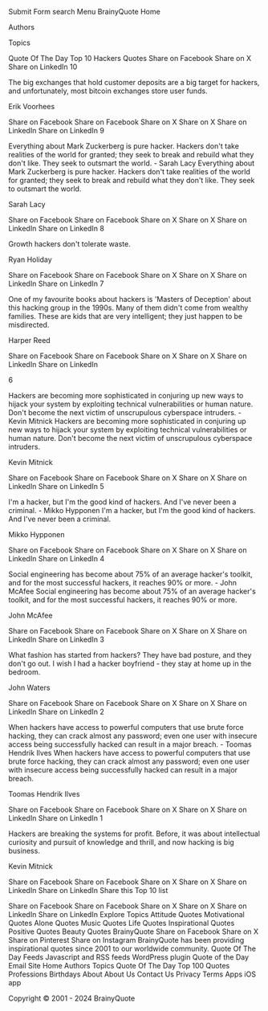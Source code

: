 
Submit Form
search
Menu BrainyQuote 
Home
 
Authors
 
Topics
 
Quote Of The Day
Top 10 Hackers Quotes
Share on Facebook
Share on X
Share on LinkedIn
10

The big exchanges that hold customer deposits are a big target for hackers, and unfortunately, most bitcoin exchanges store user funds.

Erik Voorhees

Share on Facebook Share on Facebook Share on X Share on X Share on LinkedIn Share on LinkedIn
9

Everything about Mark Zuckerberg is pure hacker. Hackers don't take realities of the world for granted; they seek to break and rebuild what they don't like. They seek to outsmart the world. - Sarah Lacy
Everything about Mark Zuckerberg is pure hacker. Hackers don't take realities of the world for granted; they seek to break and rebuild what they don't like. They seek to outsmart the world.

Sarah Lacy

Share on Facebook Share on Facebook Share on X Share on X Share on LinkedIn Share on LinkedIn
8

Growth hackers don't tolerate waste.

Ryan Holiday

Share on Facebook Share on Facebook Share on X Share on X Share on LinkedIn Share on LinkedIn
7

One of my favourite books about hackers is 'Masters of Deception' about this hacking group in the 1990s. Many of them didn't come from wealthy families. These are kids that are very intelligent; they just happen to be misdirected.

Harper Reed

Share on Facebook Share on Facebook Share on X Share on X Share on LinkedIn Share on LinkedIn

6

Hackers are becoming more sophisticated in conjuring up new ways to hijack your system by exploiting technical vulnerabilities or human nature. Don't become the next victim of unscrupulous cyberspace intruders. - Kevin Mitnick
Hackers are becoming more sophisticated in conjuring up new ways to hijack your system by exploiting technical vulnerabilities or human nature. Don't become the next victim of unscrupulous cyberspace intruders.

Kevin Mitnick

Share on Facebook Share on Facebook Share on X Share on X Share on LinkedIn Share on LinkedIn
5

I'm a hacker, but I'm the good kind of hackers. And I've never been a criminal. - Mikko Hypponen
I'm a hacker, but I'm the good kind of hackers. And I've never been a criminal.

Mikko Hypponen

Share on Facebook Share on Facebook Share on X Share on X Share on LinkedIn Share on LinkedIn
4

Social engineering has become about 75% of an average hacker's toolkit, and for the most successful hackers, it reaches 90% or more. - John McAfee
Social engineering has become about 75% of an average hacker's toolkit, and for the most successful hackers, it reaches 90% or more.

John McAfee

Share on Facebook Share on Facebook Share on X Share on X Share on LinkedIn Share on LinkedIn
3

What fashion has started from hackers? They have bad posture, and they don't go out. I wish I had a hacker boyfriend - they stay at home up in the bedroom.

John Waters

Share on Facebook Share on Facebook Share on X Share on X Share on LinkedIn Share on LinkedIn
2

When hackers have access to powerful computers that use brute force hacking, they can crack almost any password; even one user with insecure access being successfully hacked can result in a major breach. - Toomas Hendrik Ilves
When hackers have access to powerful computers that use brute force hacking, they can crack almost any password; even one user with insecure access being successfully hacked can result in a major breach.

Toomas Hendrik Ilves

Share on Facebook Share on Facebook Share on X Share on X Share on LinkedIn Share on LinkedIn
1

Hackers are breaking the systems for profit. Before, it was about intellectual curiosity and pursuit of knowledge and thrill, and now hacking is big business.

Kevin Mitnick

Share on Facebook Share on Facebook Share on X Share on X Share on LinkedIn Share on LinkedIn
Share this Top 10 list

Share on Facebook Share on Facebook Share on X Share on X Share on LinkedIn Share on LinkedIn
Explore Topics
Attitude
Quotes
Motivational
Quotes
Alone
Quotes
Music
Quotes
Life
Quotes
Inspirational
Quotes
Positive
Quotes
Beauty
Quotes
BrainyQuote
Share on Facebook
Share on X
Share on Pinterest
Share on Instagram
BrainyQuote has been providing inspirational quotes since 2001 to our worldwide community.
Quote Of The Day Feeds
Javascript and RSS feeds
WordPress plugin
Quote of the Day Email
Site
Home
Authors
Topics
Quote Of The Day
Top 100 Quotes
Professions
Birthdays
About
About Us
Contact Us
Privacy
Terms
Apps
iOS app

Copyright © 2001 - 2024 BrainyQuote
